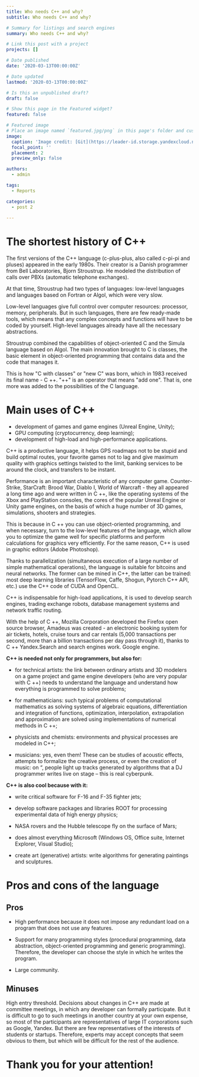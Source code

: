 ```yaml
---
title: Who needs C++ and why?
subtitle: Who needs C++ and why?

# Summary for listings and search engines
summary: Who needs C++ and why?

# Link this post with a project
projects: []

# Date published
date: '2020-03-13T00:00:00Z'

# Date updated
lastmod: '2020-03-13T00:00:00Z'

# Is this an unpublished draft?
draft: false

# Show this page in the Featured widget?
featured: false

# Featured image
# Place an image named `featured.jpg/png` in this page's folder and customize its options here.
image:
  caption: 'Image credit: [Git](https://leader-id.storage.yandexcloud.net/upload/3077661/cb3860f7-05a7-4012-9020-574087a10e3f.jpg)'
  focal_point: ''
  placement: 2
  preview_only: false

authors:
  - admin

tags:
  - Reports

categories:
  - post 2
  
---
```


# The shortest history of C++

The first versions of the C++ language (c-plus-plus, also called c-pi-pi and pluses) appeared in the early 1980s. Their creator is a Danish programmer from Bell Laboratories, Bjorn Stroustrup. He modeled the distribution of calls over PBXs (automatic telephone exchanges).

At that time, Stroustrup had two types of languages: low-level languages and languages based on Fortran or Algol, which were very slow.

Low-level languages give full control over computer resources: processor, memory, peripherals. But in such languages, there are few ready-made tools, which means that any complex concepts and functions will have to be coded by yourself. High-level languages already have all the necessary abstractions.

Stroustrup combined the capabilities of object-oriented C and the Simula language based on Algol. The main innovation brought to C is classes, the basic element in object-oriented programming that contains data and the code that manages it.

This is how "‎C with classes"‎ or "‎new C"‎ was born, which in 1983 received its final name - C ++. "++" is an operator that means "add one". That is, one more was added to the possibilities of the C language.

# Main uses of C++

* development of games and game engines (Unreal Engine, Unity);
* GPU computing (cryptocurrency, deep learning);
* development of high-load and high-performance applications.

C++ is a productive language, it helps GPS roadmaps not to be stupid and build optimal routes, your favorite games not to lag and give maximum quality with graphics settings twisted to the limit, banking services to be around the clock, and transfers to be instant.

Performance is an important characteristic of any computer game. Counter-Strike, StarCraft: Brood War, Diablo I, World of Warcraft - they all appeared a long time ago and were written in C ++, like the operating systems of the Xbox and PlayStation consoles, the cores of the popular Unreal Engine or Unity game engines, on the basis of which a huge number of 3D games, simulations, shooters and strategies.

This is because in C ++ you can use object-oriented programming, and when necessary, turn to the low-level features of the language, which allow you to optimize the game well for specific platforms and perform calculations for graphics very efficiently. For the same reason, C++ is used in graphic editors (Adobe Photoshop).

Thanks to parallelization (simultaneous execution of a large number of simple mathematical operations), the language is suitable for bitcoins and neural networks. The former can be mined in C++, the latter can be trained: most deep learning libraries (TensorFlow, Caffe, Shogun, Pytorch C++ API, etc.) use the C++ code of CUDA and OpenCL.

C++ is indispensable for high-load applications, it is used to develop search engines, trading exchange robots, database management systems and network traffic routing.

With the help of C ++, Mozilla Corporation developed the Firefox open source browser, Amadeus was created - an electronic booking system for air tickets, hotels, cruise tours and car rentals (5,000 transactions per second, more than a billion transactions per day pass through it), thanks to C ++ Yandex.Search and search engines work. Google engine.

**C++ is needed not only for programmers, but also for:**

* for technical artists: the link between ordinary artists and 3D modelers on a game project and game engine developers (who are very popular with C ++) needs to understand the language and understand how everything is programmed to solve problems;

* for mathematicians: such typical problems of computational mathematics as solving systems of algebraic equations, differentiation and integration of functions, optimization, interpolation, extrapolation and approximation are solved using implementations of numerical methods in C ++;

* physicists and chemists: environments and physical processes are modeled in C++;

* musicians: yes, even them! These can be studies of acoustic effects, attempts to formalize the creative process, or even the creation of music: on “‎‎‎‎‎‎‎‎‎‎‎‎‎, people light up tracks generated by algorithms that a DJ programmer writes live on stage – this is real cyberpunk.


**C++ is also cool because with it:**

* write critical software for F-16 and F-35 fighter jets;

* develop software packages and libraries ROOT for processing experimental data of high energy physics;

* NASA rovers and the Hubble telescope fly on the surface of Mars;

* does almost everything Microsoft (Windows OS, Office suite, Internet Explorer, Visual Studio);

* create art (generative) artists: write algorithms for generating paintings and sculptures.

# Pros and cons of the language

## Pros

* High performance because it does not impose any redundant load on a program that does not use any features.

* Support for many programming styles (procedural programming, data abstraction, object-oriented programming and generic programming). Therefore, the developer can choose the style in which he writes the program.

* Large community.

## Minuses

High entry threshold. Decisions about changes in C++ are made at committee meetings, in which any developer can formally participate. But it is difficult to go to such meetings in another country at your own expense, so most of the participants are representatives of large IT corporations such as Google, Yandex. But there are few representatives of the interests of students or startups. Therefore, experts may accept concepts that seem obvious to them, but which will be difficult for the rest of the audience.

# Thank you for your attention!

